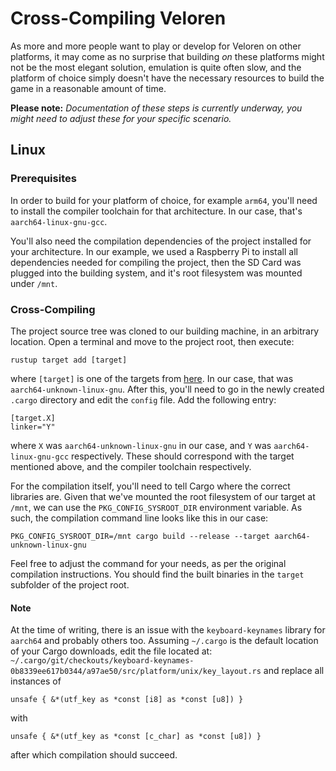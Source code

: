 # Cross-Compiling Veloren

As more and more people want to play or develop for Veloren on other platforms, it may come as no surprise that building *on* these platforms might not be the most elegant solution, emulation is quite often slow, and the platform of choice simply doesn't have the necessary resources to build the game in a reasonable amount of time. 

**Please note:** *Documentation of these steps is currently underway, you might need to adjust these for your specific scenario.*

## Linux

### Prerequisites
In order to build for your platform of choice, for example `arm64`, you'll need to install the compiler toolchain for that architecture. In our case, that's `aarch64-linux-gnu-gcc`.

You'll also need the compilation dependencies of the project installed for your architecture. In our example, we used a Raspberry Pi to install all dependencies needed for compiling the project, then the SD Card was plugged into the building system, and it's root filesystem was mounted under `/mnt`.

### Cross-Compiling
The project source tree was cloned to our building machine, in an arbitrary location. Open a terminal and move to the project root, then execute: 

`rustup target add [target]`

where `[target]` is one of the targets from [here](https://doc.rust-lang.org/nightly/rustc/platform-support.html). In our case, that was `aarch64-unknown-linux-gnu`.
After this, you'll need to go in the newly created `.cargo` directory and edit the `config` file. Add the following entry:

```
[target.X]
linker="Y"
```

where `X` was `aarch64-unknown-linux-gnu` in our case, and `Y` was `aarch64-linux-gnu-gcc` respectively. These should correspond with the target mentioned above, and the compiler toolchain respectively.

For the compilation itself, you'll need to tell Cargo where the correct libraries are. Given that we've mounted the root filesystem of our target at `/mnt`, we can use the `PKG_CONFIG_SYSROOT_DIR` environment variable. 
As such, the compilation command line looks like this in our case:
```
PKG_CONFIG_SYSROOT_DIR=/mnt cargo build --release --target aarch64-unknown-linux-gnu
```

Feel free to adjust the command for your needs, as per the original compilation instructions. You should find the built binaries in the `target` subfolder of the project root.

#### Note

At the time of writing, there is an issue with the `keyboard-keynames` library for `aarch64` and probably others too. Assuming `~/.cargo` is the default location of your Cargo downloads, edit the file located at: `~/.cargo/git/checkouts/keyboard-keynames-0b8339ee617b0344/a97ae50/src/platform/unix/key_layout.rs` and replace all instances of

```
unsafe { &*(utf_key as *const [i8] as *const [u8]) }
```
with
```
unsafe { &*(utf_key as *const [c_char] as *const [u8]) }
```
after which compilation should succeed.
